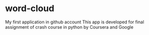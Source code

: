 # word-cloud
My first application in github account
This app is developed for final assignment of crash course in python by Coursera and Google



